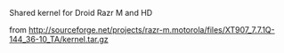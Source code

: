 Shared kernel for Droid Razr M and HD 

from http://sourceforge.net/projects/razr-m.motorola/files/XT907_7.7.1Q-144_36-10_TA/kernel.tar.gz

